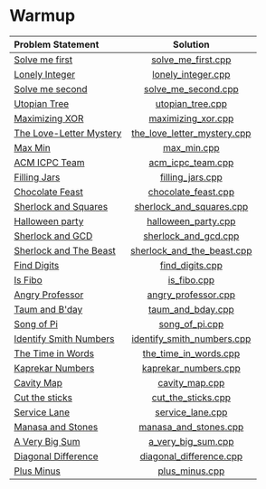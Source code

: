 # Warmup

|      Problem Statement       |            Solution             |
|:-----------------------------|:-------------------------------:|
| [Solve me first][]           | [solve_me_first.cpp][]          |
| [Lonely Integer][]           | [lonely_integer.cpp][]          |
| [Solve me second][]          | [solve_me_second.cpp][]         |
| [Utopian Tree][]             | [utopian_tree.cpp][]            |
| [Maximizing XOR][]           | [maximizing_xor.cpp][]          |
| [The Love-Letter Mystery][]  | [the_love_letter_mystery.cpp][] |
| [Max Min][]                  | [max_min.cpp][]                 |
| [ACM ICPC Team][]            | [acm_icpc_team.cpp][]           |
| [Filling Jars][]             | [filling_jars.cpp][]            |
| [Chocolate Feast][]          | [chocolate_feast.cpp][]         |
| [Sherlock and Squares][]     | [sherlock_and_squares.cpp][]    |
| [Halloween party][]          | [halloween_party.cpp][]         |
| [Sherlock and GCD][]         | [sherlock_and_gcd.cpp][]        |
| [Sherlock and The Beast][]   | [sherlock_and_the_beast.cpp][]  |
| [Find Digits][]              | [find_digits.cpp][]             |
| [Is Fibo][]                  | [is_fibo.cpp][]                 |
| [Angry Professor][]          | [angry_professor.cpp][]         |
| [Taum and B'day][]           | [taum_and_bday.cpp][]           |
| [Song of Pi][]               | [song_of_pi.cpp][]              |
| [Identify Smith Numbers][]   | [identify_smith_numbers.cpp][]  |
| [The Time in Words][]        | [the_time_in_words.cpp][]       |
| [Kaprekar Numbers][]         | [kaprekar_numbers.cpp][]        |
| [Cavity Map][]               | [cavity_map.cpp][]              |
| [Cut the sticks][]           | [cut_the_sticks.cpp][]          |
| [Service Lane][]             | [service_lane.cpp][]            |
| [Manasa and Stones][]        | [manasa_and_stones.cpp][]       |
| [A Very Big Sum][]           | [a_very_big_sum.cpp][]          |
| [Diagonal Difference][]      | [diagonal_difference.cpp][]     |
| [Plus Minus][]               | [plus_minus.cpp][]              |

[Solve me first]:          https://www.hackerrank.com/challenges/solve-me-first
[Lonely Integer]:          https://www.hackerrank.com/challenges/lonely-integer
[Solve me second]:         https://www.hackerrank.com/challenges/solve-me-second
[Utopian Tree]:            https://www.hackerrank.com/challenges/utopian-tree
[Maximizing XOR]:          https://www.hackerrank.com/challenges/utopian-tree
[The Love-Letter Mystery]: https://www.hackerrank.com/challenges/the-love-letter-mystery
[Max Min]:                 https://www.hackerrank.com/challenges/angry-children
[ACM ICPC Team]:           https://www.hackerrank.com/challenges/acm-icpc-team
[Filling Jars]:            https://www.hackerrank.com/challenges/filling-jars
[Chocolate Feast]:         https://www.hackerrank.com/challenges/chocolate-feast
[Sherlock and Squares]:    https://www.hackerrank.com/challenges/sherlock-and-squares
[Halloween party]:         https://www.hackerrank.com/challenges/halloween-party
[Sherlock and GCD]:        https://www.hackerrank.com/challenges/sherlock-and-gcd
[Sherlock and The Beast]:  https://www.hackerrank.com/challenges/sherlock-and-the-beast
[Find Digits]:             https://www.hackerrank.com/challenges/find-digits
[Is Fibo]:                 https://www.hackerrank.com/challenges/is-fibo
[Angry Professor]:         https://www.hackerrank.com/challenges/angry-professor
[Taum and B'day]:          https://www.hackerrank.com/challenges/taum-and-bday
[Song of Pi]:              https://www.hackerrank.com/challenges/song-of-pi
[Identify Smith Numbers]:  https://www.hackerrank.com/challenges/identify-smith-numbers
[The Time in Words]:       https://www.hackerrank.com/challenges/the-time-in-words
[Kaprekar Numbers]:        https://www.hackerrank.com/challenges/kaprekar-numbers
[Cavity Map]:              https://www.hackerrank.com/challenges/cavity-map
[Cut the sticks]:          https://www.hackerrank.com/challenges/cut-the-sticks
[Service Lane]:            https://www.hackerrank.com/challenges/service-lane
[Manasa and Stones]:       https://www.hackerrank.com/challenges/manasa-and-stones
[A Very Big Sum]:          https://www.hackerrank.com/challenges/a-very-big-sum
[Diagonal Difference]:     https://www.hackerrank.com/challenges/diagonal-difference
[Plus Minus]:              https://www.hackerrank.com/challenges/plus-minus

[solve_me_first.cpp]:          solve_me_first.cpp
[lonely_integer.cpp]:          lonely_integer.cpp
[solve_me_second.cpp]:         lonely_integer.cpp
[utopian_tree.cpp]:            utopian_tree.cpp
[maximizing_xor.cpp]:          maximizing_xor.cpp
[the_love_letter_mystery.cpp]: the_love_letter_mystery.cpp
[max_min.cpp]:                 max_min.cpp
[acm_icpc_team.cpp]:           acm_icpc_team.cpp
[filling_jars.cpp]:            filling_jars.cpp
[chocolate_feast.cpp]:         chocolate_feast.cpp
[sherlock_and_squares.cpp]:    sherlock_and_squares.cpp
[halloween_party.cpp]:         halloween_party.cpp
[sherlock_and_gcd.cpp]:        sherlock_and_gcd.cpp
[sherlock_and_the_beast.cpp]:  sherlock_and_the_beast.cpp
[find_digits.cpp]:             find_digits.cpp
[is_fibo.cpp]:                 is_fibo.cpp
[angry_professor.cpp]:         angry_professor.cpp
[taum_and_bday.cpp]:           taum_and_bday.cpp
[song_of_pi.cpp]:              song_of_pi.cpp
[identify_smith_numbers.cpp]:  identify_smith_numbers.cpp
[the_time_in_words.cpp]:       the_time_in_words.cpp
[kaprekar_numbers.cpp]:        kaprekar_numbers.cpp
[cavity_map.cpp]:              cavity_map.cpp
[cut_the_sticks.cpp]:          cut_the_sticks.cpp
[service_lane.cpp]:            service_lane.cpp
[manasa_and_stones.cpp]:       manasa_and_stones.cpp
[a_very_big_sum.cpp]:          a_very_big_sum.cpp
[diagonal_difference.cpp]:     diagonal_difference.cpp
[plus_minus.cpp]:              plus_minus.cpp
